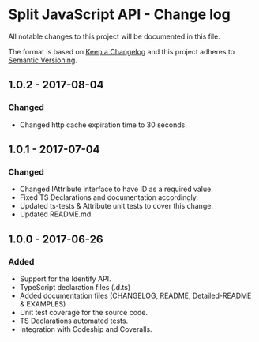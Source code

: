 # Split JavaScript API - Change log
All notable changes to this project will be documented in this file.

The format is based on [Keep a Changelog](http://keepachangelog.com/)
and this project adheres to [Semantic Versioning](http://semver.org/).

## 1.0.2 - 2017-08-04
### Changed
- Changed http cache expiration time to 30 seconds.

## 1.0.1 - 2017-07-04
### Changed
- Changed IAttribute interface to have ID as a required value.
- Fixed TS Declarations and documentation accordingly. 
- Updated ts-tests & Attribute unit tests to cover this change.
- Updated README.md.

## 1.0.0 - 2017-06-26
### Added
- Support for the Identify API.
- TypeScript declaration files (.d.ts)
- Added documentation files (CHANGELOG, README, Detailed-README & EXAMPLES)
- Unit test coverage for the source code.
- TS Declarations automated tests.
- Integration with Codeship and Coveralls.

[1.0.0]: https://github.com/splitio/javascript-api/releases/tag/v1.0.0
[1.0.1]: https://github.com/splitio/javascript-api/releases/tag/v1.0.1
[1.0.1]: https://github.com/splitio/javascript-api/releases/tag/v1.0.2